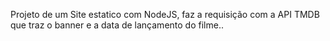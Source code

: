 Projeto de um Site estatico com NodeJS, faz a requisição com a API TMDB que traz o banner e a data de lançamento do filme..
